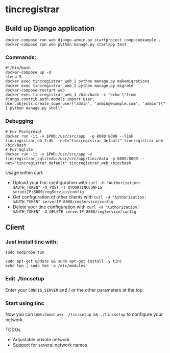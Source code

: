 # tincregistrar


## Build up Django application
```
docker-compose run web django-admin.py startproject composeexample .
docker-compose run web python manage.py startapp test
```

### Commands:

```[bash]
#!/bin/bash
docker-compose up -d
sleep 5
docker exec tincregistrar_web_1 python manage.py makemigrations
docker exec tincregistrar_web_1 python manage.py migrate
docker-compose restart web
docker exec tincregistrar_web_1 /bin/bash -c "echo \"from django.contrib.auth.models import User; User.objects.create_superuser('admin', 'admin@example.com', 'admin')\" | python manage.py shell"
```

### Debugging
```
# For Postgresql
docker run -it -v $PWD:/usr/src/app  -p 8000:8000 --link tincregistrar_db_1:db --net="tincregistrar_default" tincregistrar_web /bin/bash
# For Sqlite
docker run -it -v $PWD:/usr/src/app -v tincregistrar_sqlitedb:/usr/src/app/tinc/data -p 8000:8000 --net="tincregistrar_default" tincregistrar_web /bin/bash
```

Usage within curl:
- Upload your tinc configuration with ```curl -H "Authorization: $AUTH_TOKEN" -X POST -T $YOURTINCCONFIG serverIP:8000/regService/config```
- Get configuration of other clients with ```curl -H "Authorization: $AUTH_TOKEN" serverIP:8000/regService/config```
- Delete your tinc configuration with ```curl -H "Authorization: $AUTH_TOKEN" -X DELETE serverIP:8000/regService/config```

## Client
### Just install tinc with:
```
sudo modprobe tun

sudo apt-get update && sudo apt-get install -y tinc
echo tun | sudo tee -a /etc/modules

```
### Edit ./tincsetup
Enter your `CONFIG_SERVER` and / or the other parameters at the top.

### Start using tinc
Now you can use `chmod a+x ./tincsetup && ./tincsetup` to configure your network.



TODOs

- Adjustable private network
- Support for several network names
